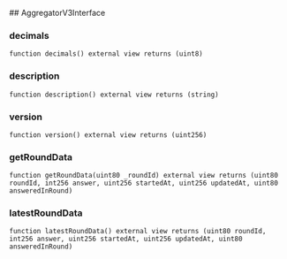 ﻿﻿## AggregatorV3Interface


### decimals

```solidity
function decimals() external view returns (uint8)
```







### description

```solidity
function description() external view returns (string)
```







### version

```solidity
function version() external view returns (uint256)
```







### getRoundData

```solidity
function getRoundData(uint80 _roundId) external view returns (uint80 roundId, int256 answer, uint256 startedAt, uint256 updatedAt, uint80 answeredInRound)
```







### latestRoundData

```solidity
function latestRoundData() external view returns (uint80 roundId, int256 answer, uint256 startedAt, uint256 updatedAt, uint80 answeredInRound)
```







